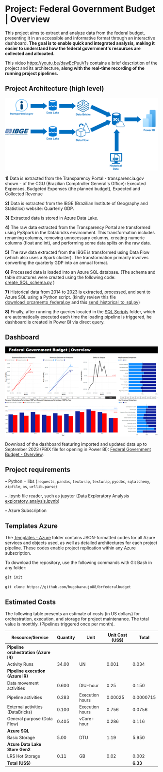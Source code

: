 # Project: Federal Government Budget | Overview

This project aims to extract and analyze data from the federal budget, presenting it in an accessible and informative format through an interactive dashboard. **The goal is to enable quick and integrated analysis, making it easier to understand how the federal government's resources are collected and allocated.**

This video https://youtu.be/dawEcPuuV1s contains a brief description of the project and its architecture, **along with the real-time recording of the running project pipelines.** 

## Project Architecture (high level)

![Architecture high level](https://raw.githubusercontent.com/hugobaraujo88/brfederalbudget/main/img/transparencia_data_arch.png)

**1)** Data is extracted from the Transparency Portal - transparencia.gov shown - of the CGU (Brazilian Comptroller General's Office): Executed Expenses, Budgeted Expenses (the planned budget), Expected and Collected Revenue

**2)** Data is extracted from the IBGE (Brazilian Institute of Geography and Statistics) website: Quarterly GDP.

**3)** Extracted data is stored in Azure Data Lake.

**4)** The raw data extracted from the Transparency Portal are transformed using PySpark in the Databricks environment. This transformation includes renaming columns, removing unnecessary columns, creating numeric columns (float and int), and performing some data splits on the raw data.

**5)** The raw data extracted from the IBGE is transformed using Data Flow (which also uses a Spark cluster). The transformation primarily involves converting the quarterly GDP into an annual format.

**6)** Processed data is loaded into an Azure SQL database. (The schema and table structures were created using the following code: [create_SQL_schema.py](https://github.com/hugobaraujo88/brfederalbudget/blob/main/create_SQL_schema.py) )

**7)** Historical data from 2014 to 2023 is extracted, processed, and sent to Azure SQL using a Python script. (kindly review this file [download_orcamento_federal.py](https://github.com/hugobaraujo88/orcamentogovfed/blob/main/download_orcamento_federal.py) and this [send_historical_to_sql.py](https://github.com/hugobaraujo88/brfederalbudget/blob/main/send_historical_to_sql.py))

**8)** Finally, after running the queries located in the [SQL Scripts](https://github.com/hugobaraujo88/brfederalbudget/tree/main/SQLscripts) folder, which are automatically executed each time the loading pipeline is triggered, he dashboard is created in Power BI via direct query.

## Dashboard

![dashboard](https://raw.githubusercontent.com/hugobaraujo88/brfederalbudget/main/img/printDashboard.png)

Download of the dashboard featuring imported and updated data up to September 2023 (PBIX file for opening in Power BI): [Federal Government Budget - Overview](https://github.com/hugobaraujo88/brfederalbudget/raw/main/Dashboard%20Power%20BI/FederalGovernmentBudgetOverview.pbix).


## Project requirements

**-** Python + libs (`requests`, `pandas`, `textwrap`, `textwrap`, `pyodbc`, `sqlalchemy`, `zipfile`, `os`, `urllib.parse`) 

**-** .ipynb file reader, such as jupyter (Data Exploratory Analysis [exploratory_analysis.ipynb](https://github.com/hugobaraujo88/brfederalbudget/blob/main/exploratory_analysis.ipynb))

**-** Azure Subscription

## Templates Azure

The [Templates - Azure](https://github.com/hugobaraujo88/brfederalbudget/tree/main/Templates%20-%20Azure) folder contains JSON-formatted codes for all Azure services and objects used, as well as detailed architectures for each project pipeline. These codes enable project replication within any Azure subscription.

To download the repository, use the following commands with Git Bash in any folder:

```
git init

git clone https://github.com/hugobaraujo88/brfederalbudget
```

## Estimated Costs

The following table presents an estimate of costs (in US dollars) for orchestration, execution, and storage for project maintenance. The total value is monthly. (Pipelines triggered once per month). 

| Resource/Service                                | Quantity | Unit           | Unit Cost (US$) | Total   |
|----------------------------------------|----------|----------------|-----------------|---------|
| **Pipeline orchestration (Azure IR)**       |    |              |           |   |
| Activity Runs                               | 34.00    | UN             | 0.001           | 0.034   |
| **Pipeline execution (Azure IR)**           |          |                |                 |         |
| Data movement activities              | 0.600    | DIU-hour       | 0.25            | 0.150   |
| Pipeline activities                   | 0.283    | Execution hours| 0.00025         | 0.0000715 |
| External activities (DataBricks)      | 0.100    | Execution hours       | 0.756           | 0.0756   |
| General purpose (Data Flow)             | 0.405    | vCore-hour     | 0.286            | 0.116   |
| **Azure SQL**                               |          |                |                 |         |
| Basic Storage                         | 5.00     | DTU            | 1.19            | 5.950   |
| **Azure Data Lake Store Gen2**              |          |                |                 |         |
| LRS Hot Storage                       | 0.11     | GB             | 0.02            | 0.002   |
| **Total (US$)**                            |          |                |                 | **6.33**    |
